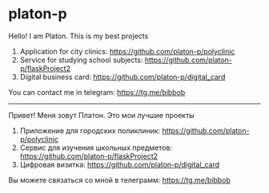 # platon-p

Hello! I am Platon. This is my best projects
1. Application for city clinics: https://github.com/platon-p/polyclinic
2. Service for studying school subjects: https://github.com/platon-p/flaskProject2
3. Digital business card: https://github.com/platon-p/digital_card

You can contact me in telegram: https://tg.me/bibbob

---------
Привет! Меня зовут Платон. Это мои лучшие проекты
1. Приложение для городских поликлиник: https://github.com/platon-p/polyclinic
2. Сервис для изучения школьных предметов: https://github.com/platon-p/flaskProject2
3. Цифровая визитка: https://github.com/platon-p/digital_card

Вы можете связаться со мной в телеграмм: https://tg.me/bibbob
